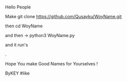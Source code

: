 Hello People

Make git clone https://github.com/Qusayku/WoyName.git

then cd WoyName

and then -> python3 WoyName.py 

and it run's

.

Hope You make Good Names for Yourselves ! 

ByKEY
#like
